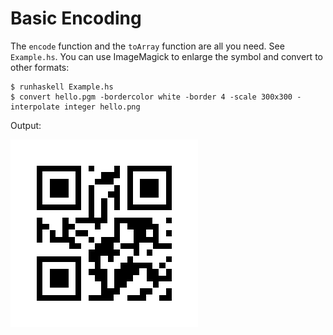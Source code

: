 # Basic Encoding

The `encode` function and the `toArray` function are all you need. See `Example.hs`. You can use ImageMagick to enlarge the symbol and convert to other formats:

    $ runhaskell Example.hs
    $ convert hello.pgm -bordercolor white -border 4 -scale 300x300 -interpolate integer hello.png

Output:

![Example output](/doc/hello.png)
